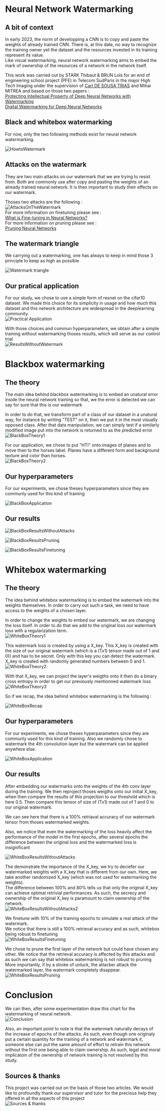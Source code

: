 # Neural Network Watermarking

## A bit of context 
In early 2023, the norm of developping a CNN is to copy and paste the weights of already trained CNN. There is, at this date, no way to recognize the training owner yet the dataset and the resources invested in its training represent its value. <br />
Like visual watermarking, neural network watermarking aims to embed the mark of ownership of the resources of a network in the network itself. <br />

This work was carried out by STARK Thibaut & BRUN Loïs for an end of engineering school project (PFE) in Telecom SudParis in the major High Tech Imaging under the supervision of [Carl DE SOUSA TRIAS](https://github.com/Carldst) and Mihai MITREA and based on those two papers : <br />
[Protecting Intellectual Property of Deep Neural Networks with Watermarking](https://dl.acm.org/doi/10.1145/3196494.3196550) <br />
[Digital Watermarking for Deep Neural Networks](https://arxiv.org/abs/1802.02601) <br />

## Black and whitebox watermarking

For now, only the two following methods exist for neural network watermarking. <br />

![HowtoWatermark](readme_images/6.PNG "HowtoWatermark") <br />

## Attacks on the watermark
They are two main attacks on our watermark that we are trying to resist from. Both are commonly use after copy and pasting the weights of an already trained neural network. It is then important to study their effects on our watermark. <br />

Thoses two attacks are the following : <br />
![AttacksOnTheWatermark](readme_images/15.PNG "AttacksOnTheWatermark")  <br />
For more information on finetuning please see : <br />
[What is Fine-tuning in Neural Networks?](https://www.baeldung.com/cs/fine-tuning-nn) <br />
For more information on pruning please see : <br />
[Pruning Neural Networks](https://towardsdatascience.com/pruning-neural-networks-1bb3ab5791f9)  <br />

## The watermark triangle
We carrying out a watermarking, one has always to keep in mind those 3 principle to keep as high as possible <br />

![Watermark triangle](readme_images/5.PNG "Watermark triangle")

## Our pratical application

For our study, we chose to use a simple form of resnet on the cifar10 dataset. We made this choice for its simplicity in usage and how much this dataset and this network architecture are widespread in the deeplearning community.  <br />
![Practical Application](readme_images/12.PNG "Practical application")  <br />

With those choices and commun hyperparameters, we obtain after a simple training without watermarking thoses results, which will serve as our control trial <br />
![ResultsWithoutWatermark](readme_images/16.PNG "ResultsWithoutWatermark")

# Blackbox watermarking

## The theory

The main idea behind blackbox watermarking is to embed an unatural error inside the neural network training so that, we the error is detected we can say for sure that this is our watermark <br />

In order to do that, we transform part of a class of our dataset in a unatural way, for instance by writing "TEST" on it, then we put it in the most visually opposed class. After that data manipulation, we can simply test if a similarly modified image put into the network is returned to as the predicted error <br />
![BlackBoxTheory1](readme_images/7.PNG "BlackBoxTheory1")

For our application, we chose to put "HTI" onto images of planes and to move then to the horses label. Planes have a different form and background texture and color than horses. <br />
![BlackBoxTheory2](readme_images/8.PNG "BlackBoxTheory2")

## Our hyperparameters

For our experiments, we chose theses hyperparameters since they are communly used for this kind of training <br />

![BlackBoxApplication](readme_images/13.PNG "BlackBoxApplication")

## Our results

![BlackBoxResultsWithoutAttacks](readme_images/17.PNG "BlackBoxResultsWithoutAttacks")

![BlackBoxResultsPruning](readme_images/18.PNG "BlackBoxResultsPruning")

![BlackBoxResultsFinetuning](readme_images/19.PNG "BlackBoxResultsFinetuning")


# Whitebox watermarking

## The theory

The idea behind whitebox watermarking is to embed the watermark into the weights themselves. In order to carry out such a task, we need to have access to the weights of a chosen layer. <br />

In order to change the weights to embed our watermark, we are changing the loss itself. In order to do that we add to the original loss our watermark loss with a regularization term. <br />
![WhiteBoxTheory1](readme_images/9.PNG "WhiteBoxTheory1") <br />

This watermark loss is created by using a X_key. This X_key is created with the size of our original watermark (which is a (Tx1) tensor made out of 1 and 0)) and has to be secret. Only with this key you can detect the watermark. X_key is created with randomly generated numbers between 0 and 1.   <br />
![WhiteBoxTheory2](readme_images/10.PNG "WhiteBoxTheory2")<br />

With that X_key, we can project the layer's weigths onto it then do a binary cross entropy in order to get our previously mentionned watermark loss <br />
![WhiteBoxTheory3](readme_images/11.PNG "WhiteBoxTheory3") <br />

So if we recap, the idea behind whitebox watermarking is the following : <br />

![WhiteBoxRecap](readme_images/WhiteBoxRecap.PNG "WhiteBoxRecap") <br />


## Our hyperparameters

For our experiments, we chose theses hyperparameters since they are communly used for this kind of training. Also we randomly chose to watermark the 4th convolution layer but the watermark can be applied anywhere else. <br />

![WhiteBoxApplication](readme_images/14.PNG "WhiteBoxApplication") <br />

## Our results

After embedding our watermarks onto the weights of the 4th conv layer during the training. We then reproject thoses weigths onto our initial X_key, when then compare the results of this projection to our threshold which is here 0.5. Then compare this tensor of size of (Tx1) made out of 1 and 0 to our original watermark. <br />

We can see here that there is a 100% retriaval accuracy of our watermark tensor from thoses watermarked weights. <br />

Also, we notice that even the watermarking of the loss heavily affect the performance of the model in the first epochs, after several epochs the difference between the original loss and the watermarked loss is insignificant <br />

![WhiteBoxResultsWithoutAttacks](readme_images/20.PNG "WhiteBoxResultsWithoutAttacks")

The demonstrate the importance of the X_key, we try to deciefer our watermarked weights with a X_key that is different from our own. Here, we take another randomized X_key (which was not used for watermarking the weights). <br />
The difference between 100% and 80% tells us that only the original X_key can achieve optimal retrivial performances. As such, the secrecy and ownership of the original X_key is paramount to claim ownership of the network. <br />
![WhiteBoxResultsWithoutAttacks2](readme_images/21.PNG "WhiteBoxResultsWithoutAttacks2") <br />

We finetune with 10% of the training epochs to simulate a real attack of the watermark. <br />
We notice that there is still a 100% retrieval accuracy and as such, whitebox being robust to finetuning <br />
![WhiteBoxResultsFinetuning](readme_images/22.PNG "WhiteBoxResultsFinetuning")

We chose to prune the first layer of the network but could have chosen any other. We notice that the retrieval accuracy is affected by this attacks and as such we can say that whitebox watermarking is not robust to pruning <br />
More importantly, if by a stroke of unluck, the attacker attack the watermarked layer, the watermark completely disappear. <br />
![WhiteBoxResultsPruning](readme_images/23.PNG "WhiteBoxResultsPruning")

# Conclusion

We can then, after some experimentation draw this chart for the watermarking of neural network. <br />
![Conclusion](readme_images/24.PNG "Conclusion")

Also, an important point to note is that the watermark naturally decays of the increase of epochs of the attacks. As such, even though one originaly put a certain quantity for the training of a network and watermark it, someone else can put the same amount of effort to retrain this network without the first one being able to claim ownership.
As such, legal and moral implicatoin of the ownership of network training is not resolved by this study. <br />
## Sources & thanks
This project was carried out on the basis of those two articles. 
We would like to profoundly thank our supervisor and tutor for the precious help they offered in all the aspects of this project <br />
![Sources & thanks](readme_images/26.PNG  "Sources & thanks")
